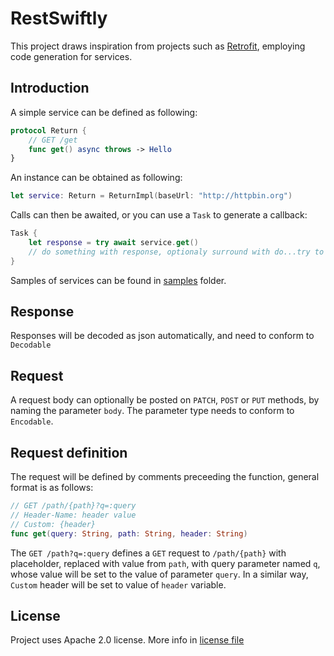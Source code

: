 # RestSwiftly

This project draws inspiration from projects such as [Retrofit](https://square.github.io/retrofit/),
employing code generation for services.

## Introduction

A simple service can be defined as following:

```swift
protocol Return {
    // GET /get
    func get() async throws -> Hello
}
```

An instance can be obtained as following:

```swift
let service: Return = ReturnImpl(baseUrl: "http://httpbin.org")
```

Calls can then be awaited, or you can use a `Task` to generate a callback:

```swift
Task {
    let response = try await service.get()
    // do something with response, optionaly surround with do...try to handle errors
}
```

Samples of services can be found in [samples](samples) folder.

## Response

Responses will be decoded as json automatically, and need to conform to `Decodable`

## Request

A request body can optionally be posted on `PATCH`, `POST` or `PUT` methods, by naming the parameter
`body`. The parameter type needs to conform to `Encodable`.

## Request definition

The request will be defined by comments preceeding the function, general format is as follows:

```swift
// GET /path/{path}?q=:query
// Header-Name: header value
// Custom: {header}
func get(query: String, path: String, header: String)
```

The `GET /path?q=:query` defines a `GET` request to `/path/{path}` with placeholder, replaced with value from `path`,
with query parameter named `q`, whose value will be set to the value of parameter `query`. In a similar way, `Custom`
header will be set to value of `header` variable.

## License

Project uses Apache 2.0 license. More info in [license file](LICENSE)